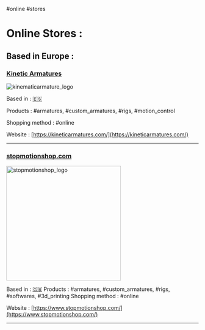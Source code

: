 #online #stores 

# Online Stores :

## Based in Europe :

### [Kinetic Armatures](https://kineticarmatures.com/)
<img src="https://kineticarmatures.com/wp-content/uploads/2015/05/logokinetic1.jpg" alt="kinematicarmature_logo" title="kinematicarmature_logo"/>

Based in : [🇪🇸](#spain) 

Products : #armatures, #custom_armatures, #rigs, #motion_control

Shopping method : #online 


Website : [https://kineticarmatures.com/](https://kineticarmatures.com/)
___

### [stopmotionshop.com](https://www.stopmotionshop.com/)
<img src="https://www.stopmotionshop.com/ekmps/shops/julianclark/resources/Design/fulllogo_transparent_nobuffer.png" alt="stopmotionshop_logo" title="stopmotionshop_logo" width="300px"/>

Based in : [🇬🇧](#uk) 
Products : #armatures, #custom_armatures, #rigs, #softwares, #3d_printing
Shopping method : #online 

Website : [https://www.stopmotionshop.com/](https://www.stopmotionshop.com/)
___

